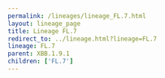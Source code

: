 ```yaml
---
permalink: /lineages/lineage_FL.7.html
layout: lineage_page
title: Lineage FL.7
redirect_to: ../lineage.html?lineage=FL.7
lineage: FL.7
parent: XBB.1.9.1
children: ['FL.7']
---
```

